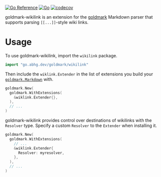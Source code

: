 [![Go Reference](https://pkg.go.dev/badge/go.abhg.dev/goldmark/wikilink.svg)](https://pkg.go.dev/go.abhg.dev/goldmark/wikilink)
[![Go](https://github.com/abhinav/goldmark-wikilink/actions/workflows/go.yml/badge.svg)](https://github.com/abhinav/goldmark-wikilink/actions/workflows/go.yml)
[![codecov](https://codecov.io/gh/abhinav/goldmark-wikilink/branch/main/graph/badge.svg?token=W98KYF8SPE)](https://codecov.io/gh/abhinav/goldmark-wikilink)

goldmark-wikilink is an extension for the [goldmark] Markdown parser that
supports parsing `[[...]]`-style wiki links.

  [goldmark]: http://github.com/yuin/goldmark

# Usage

To use goldmark-wikilink, import the `wikilink` package.

```go
import "go.abhg.dev/goldmark/wikilink"
```

Then include the `wiklink.Extender` in the list of extensions you build your
[`goldmark.Markdown`] with.

  [`goldmark.Markdown`]: https://pkg.go.dev/github.com/yuin/goldmark#Markdown

```go
goldmark.New(
  goldmark.WithExtensions(
    &wiklink.Extender{},
  ),
  // ...
)
```

goldmark-wikilink provides control over destinations of wikilinks with the
`Resolver` type. Specify a custom `Resolver` to the `Extender` when installing
it.

```go
goldmark.New(
  goldmark.WithExtensions(
    // ...
    &wiklink.Extender{
      Resolver: myresolver,
    },
  ),
  // ...
)
```

